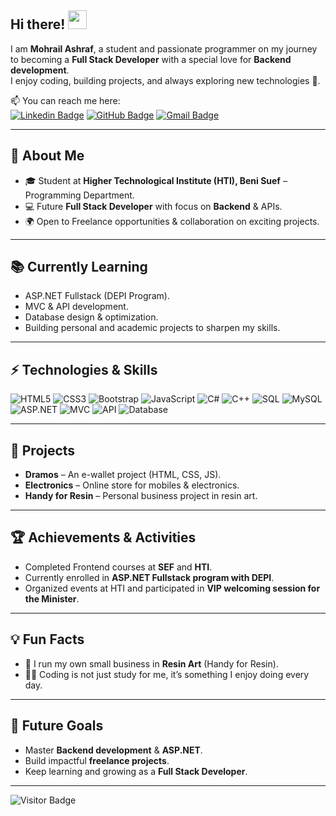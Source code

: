 ## Hi there! <img src="https://raw.githubusercontent.com/aemmadi/aemmadi/master/wave.gif" width="30">

I am **Mohrail Ashraf**, a student and passionate programmer on my journey to becoming a **Full Stack Developer** with a special love for **Backend development**.  
I enjoy coding, building projects, and always exploring new technologies 🚀.  

📫 You can reach me here:  
[![Linkedin Badge](https://img.shields.io/badge/-Mohrail%20Ashraf-blue?style=flat-square&logo=Linkedin&logoColor=white&link=https://www.linkedin.com/in/mohrail-ashraf-3a2181357/)](https://www.linkedin.com/in/mohrail-ashraf-3a2181357/) [![GitHub Badge](https://img.shields.io/badge/-mohraashraf-black?style=flat-square&logo=GitHub&logoColor=white&link=https://github.com/mohraashraf)](https://github.com/mohraashraf) [![Gmail Badge](https://img.shields.io/badge/-Mohrailashraf112@gmail.com-c14438?style=flat-square&logo=Gmail&logoColor=white&link=mailto:Mohrailashraf112@gmail.com)](mailto:Mohrailashraf112@gmail.com)

---

## 🎯 About Me
- 🎓 Student at **Higher Technological Institute (HTI), Beni Suef** – Programming Department.  
- 💻 Future **Full Stack Developer** with focus on **Backend** & APIs.  
- 🌍 Open to Freelance opportunities & collaboration on exciting projects.  

---

## 📚 Currently Learning
- ASP.NET Fullstack (DEPI Program).  
- MVC & API development.  
- Database design & optimization.  
- Building personal and academic projects to sharpen my skills.  

---

## ⚡ Technologies & Skills

![HTML5](https://img.shields.io/badge/-HTML5-E34F26?style=flat-square&logo=html5&logoColor=white) 
![CSS3](https://img.shields.io/badge/-CSS3-1572B6?style=flat-square&logo=css3) 
![Bootstrap](https://img.shields.io/badge/-Bootstrap-563D7C?style=flat-square&logo=bootstrap) 
![JavaScript](https://img.shields.io/badge/-JavaScript-black?style=flat-square&logo=javascript) 
![C#](https://img.shields.io/badge/-C%23-239120?style=flat-square&logo=c-sharp) 
![C++](https://img.shields.io/badge/-C++-00599C?style=flat-square&logo=c) 
![SQL](https://img.shields.io/badge/-SQL-336791?style=flat-square&logo=postgresql) 
![MySQL](https://img.shields.io/badge/-MySQL-black?style=flat-square&logo=mysql) 
![ASP.NET](https://img.shields.io/badge/-ASP.NET-512BD4?style=flat-square&logo=dotnet) 
![MVC](https://img.shields.io/badge/-MVC-512BD4?style=flat-square&logo=dotnet) 
![API](https://img.shields.io/badge/-API-FF6C37?style=flat-square&logo=swagger) 
![Database](https://img.shields.io/badge/-Database-4479A1?style=flat-square&logo=database)

---

## 🚀 Projects
- **Dramos** – An e-wallet project (HTML, CSS, JS).  
- **Electronics** – Online store for mobiles & electronics.  
- **Handy for Resin** – Personal business project in resin art.  

---

## 🏆 Achievements & Activities
- Completed Frontend courses at **SEF** and **HTI**.  
- Currently enrolled in **ASP.NET Fullstack program with DEPI**.  
- Organized events at HTI and participated in **VIP welcoming session for the Minister**.  

---

## 💡 Fun Facts
- 🎨 I run my own small business in **Resin Art** (Handy for Resin).  
- 👩‍💻 Coding is not just study for me, it’s something I enjoy doing every day.  

---

## 🚀 Future Goals
- Master **Backend development** & **ASP.NET**.  
- Build impactful **freelance projects**.  
- Keep learning and growing as a **Full Stack Developer**.  

---

![Visitor Badge](https://visitor-badge.laobi.icu/badge?page_id=mohraashraf.mohraashraf)
